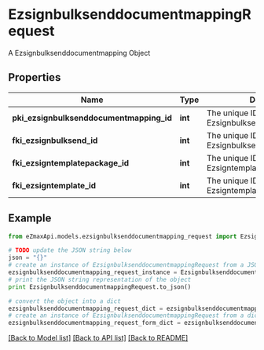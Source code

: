 # EzsignbulksenddocumentmappingRequest

A Ezsignbulksenddocumentmapping Object

## Properties
Name | Type | Description | Notes
------------ | ------------- | ------------- | -------------
**pki_ezsignbulksenddocumentmapping_id** | **int** | The unique ID of the Ezsignbulksenddocumentmapping. | [optional] 
**fki_ezsignbulksend_id** | **int** | The unique ID of the Ezsignbulksend | 
**fki_ezsigntemplatepackage_id** | **int** | The unique ID of the Ezsigntemplatepackage | [optional] 
**fki_ezsigntemplate_id** | **int** | The unique ID of the Ezsigntemplate | [optional] 

## Example

```python
from eZmaxApi.models.ezsignbulksenddocumentmapping_request import EzsignbulksenddocumentmappingRequest

# TODO update the JSON string below
json = "{}"
# create an instance of EzsignbulksenddocumentmappingRequest from a JSON string
ezsignbulksenddocumentmapping_request_instance = EzsignbulksenddocumentmappingRequest.from_json(json)
# print the JSON string representation of the object
print EzsignbulksenddocumentmappingRequest.to_json()

# convert the object into a dict
ezsignbulksenddocumentmapping_request_dict = ezsignbulksenddocumentmapping_request_instance.to_dict()
# create an instance of EzsignbulksenddocumentmappingRequest from a dict
ezsignbulksenddocumentmapping_request_form_dict = ezsignbulksenddocumentmapping_request.from_dict(ezsignbulksenddocumentmapping_request_dict)
```
[[Back to Model list]](../README.md#documentation-for-models) [[Back to API list]](../README.md#documentation-for-api-endpoints) [[Back to README]](../README.md)


